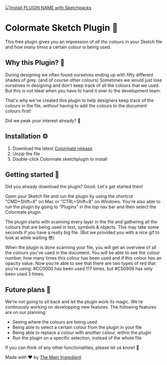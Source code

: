 [![Install PLUGIN NAME with Sketchpacks](http://sketchpacks-com.s3.amazonaws.com/assets/badges/sketchpacks-badge-install.png "Install Colormate with Sketchpacks")](https://sketchpacks.com/themainingredient/colormate/install)

# Colormate Sketch Plugin 🌈

This free plugin gives you an impression of _all the colours_ in your Sketch file and _how many times_ a certain colour is being used.

## Why this Plugin? 🤔

During designing we often found ourselves ending up with fifty different shades of grey. (and of course other colours) Sometimes we would just lose ourselves in designing and don't keep track of all the colours that we used. But this is not ideal when you have to hand it over to the development team.

That's why we've created this plugin to help designers keep track of the colours in the file, _without_ having to add the colours to the document colours first!

Did we peak your interest already? 🧐

## Installation ⚙️

1. Download the latest [Colormate release](https://s3.eu-central-1.amazonaws.com/colormate-testing/production/colormate.zip)
2. Unzip the file
3. Double-click Colormate.sketchplugin to install

## Getting started 💪

Did you already download the plugin? Good. Let's get started then!

Open your Sketch file and run the plugin by using the shortcut "CMD+Shift+8" on Mac or "CTRL+Shift+8" on Windows. You're also able to run the plugin by going to "Plugins" in the top nav bar and then select the Colormate plugin.

The plugin starts with scanning every layer in the file and gathering all the colours that are being used in text, symbols & objects. This may take some seconds if you have a really big file. (But we provided you with a nice gif to look at while waiting 😎)

When the plugin is done scanning your file, you will get an overview of all the colours you've used in the document. You will be able to see the colour number, how many times this colour has been used and if this colour has an opacity value. Now you're able to see that there are two types of red that you're using: #CC0000 has been used 117 times, but #C50909 has only been used 3 times.

## Future plans 🚀

We're not going to sit back and let the plugin work its magic. We're continously working on developping new features. The following features are on our planning:

- Seeing where the colours are being used
- Being able to select a certain colour from the plugin in your file
- Being able to replace a colour with another colour, within the plugin
- Run the plugin on a specific selection, instead of the whole file

If you can think of any other functionalities, please let us know! 🤩

Made with ❤️ by [The Main Ingredient](https://themainingredient.co)
